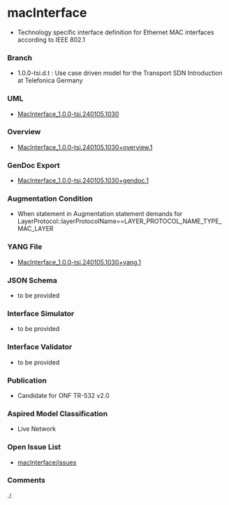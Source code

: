 # macInterface
- Technology specific interface definition for Ethernet MAC interfaces according to IEEE 802.1

### Branch
- 1.0.0-tsi.d.t : Use case driven model for the Transport SDN Introduction at Telefonica Germany

### UML
- [MacInterface_1.0.0-tsi.240105.1030](./MacInterface_1.0.0-tsi.240105.1030.zip)

### Overview 
- [MacInterface_1.0.0-tsi.240105.1030+overview.1](./MacInterface_1.0.0-tsi.240105.1030+overview.1.png)

### GenDoc Export
- [MacInterface_1.0.0-tsi.240105.1030+gendoc.1](./MacInterface_1.0.0-tsi.240105.1030+gendoc.1.docx)

### Augmentation Condition
- When statement in Augmentation statement demands for LayerProtocol::layerProtocolName==LAYER_PROTOCOL_NAME_TYPE_MAC_LAYER

### YANG File
- [MacInterface_1.0.0-tsi.240105.1030+yang.1](./MacInterface_1.0.0-tsi.240105.1030+yang.1.zip)

### JSON Schema
- to be provided

### Interface Simulator
- to be provided

### Interface Validator
- to be provided

### Publication
- Candidate for ONF TR-532 v2.0 

### Aspired Model Classification
- Live Network

### Open Issue List
- [macInterface/issues](../../issues)

### Comments
./.
